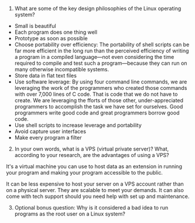 1. What are some of the key design philosophies of the Linux operating system?

* Small is beautiful
* Each program does one thing well
* Prototype as soon as possible
* Choose portability over efficiency: The portability of shell scripts can be far more efficient in the long run than the perceived efficiency of writing a program in a compiled language—not even considering the time required to compile and test such a program—because they can run on many otherwise incompatible systems.
* Store data in flat text files
* Use software leverage: By using four command line commands, we are leveraging the work of the programmers who created those commands with over 7,000 lines of C code. That is code that we do not have to create. We are leveraging the fforts of those other, under-appreciated programmers to accomplish the task we have set for ourselves. Good programmers write good code and great programmers borrow good code.
* Use shell scripts to increase leverage and portability
* Avoid capture user interfaces
* Make every program a filter

2. In your own words, what is a VPS (virtual private server)? What, according to your research, are the advantages of using a VPS?

It's a virtual machine you can use to host data as an extension in running your program and making your program accessible to the public. 

It can be less expensive to host your server on a VPS account rather than on a physical server. They are scalable to meet your demands. It can also come with tech support should you need help with set up and maintenance.

3. Optional bonus question: Why is it considered a bad idea to run programs as the root user on a Linux system?
